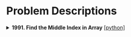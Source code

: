 # Problem Descriptions

<details>
<summary><b>1991. Find the Middle Index in Array</b>
<a href="problems/python/1991-find-the-middle-index-in-array/main.py">[python]</a>
</summary>

Given a 0-indexed integer array nums, find the leftmost middleIndex (i.e., the smallest amongst all the possible ones).

A middleIndex is an index where `nums[0] + nums[1] + ... + nums[middleIndex-1] == nums[middleIndex+1] + nums[middleIndex+2] + ... + nums[nums.length-1]`.

If `middleIndex == 0`, the left side sum is considered to be **0**. Similarly, if `middleIndex == nums.length - 1`, the right side sum is considered to be **0**0.

Return the leftmost `middleIndex` that satisfies the condition, or **-1** if there is no such index.

</details>  



